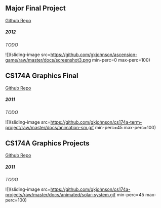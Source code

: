 ## Major Final Project
[Github Repo](https://github.com/gkjohnson/ascension-game)
##### 2012

_TODO_

![](sliding-image src=https://github.com/gkjohnson/ascension-game/raw/master/docs/screenshot3.png min-perc=0 max-perc=100)

## CS174A Graphics Final
[Github Repo](https://github.com/gkjohnson/cs174a-term-project)
##### 2011

_TODO_

![](sliding-image src=https://github.com/gkjohnson/cs174a-term-project/raw/master/docs/animation-sm.gif min-perc=45 max-perc=100)

## CS174A Graphics Projects
[Github Repo](https://github.com/gkjohnson/cs174a-projects)
##### 2011

_TODO_

![](sliding-image src=https://github.com/gkjohnson/cs174a-projects/raw/master/docs/animated/solar-system.gif min-perc=45 max-perc=100)
